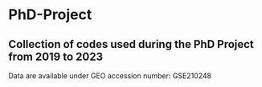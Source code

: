 # PhD-Project

## Collection of codes used during the PhD Project from 2019 to 2023
 Data are available under GEO accession number: GSE210248
